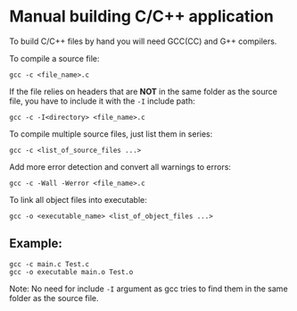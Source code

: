 # Manual building C/C++ application

To build C/C++ files by hand you will need GCC(CC) and G++ compilers. 

To compile a source file:
```
gcc -c <file_name>.c
```

If the file relies on headers that are **NOT** in the same folder as the source file, you have to include it with the `-I` include path:
```
gcc -c -I<directory> <file_name>.c
```

To compile multiple source files, just list them in series:
```
gcc -c <list_of_source_files ...>
```

Add more error detection and convert all warnings to errors:
```
gcc -c -Wall -Werror <file_name>.c
```

To link all object files into executable:
```
gcc -o <executable_name> <list_of_object_files ...>
```

## Example:
```
gcc -c main.c Test.c
gcc -o executable main.o Test.o
```

Note: 
No need for include `-I` argument as gcc tries to find them in the same folder as the source file.
